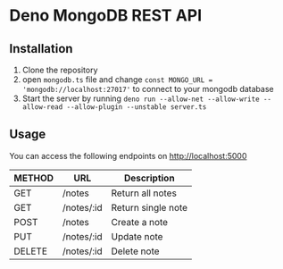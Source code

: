# Deno MongoDB REST API

## Installation

1. Clone the repository
2. open `mongodb.ts` file and change `const MONGO_URL = 'mongodb://localhost:27017'` to connect to your mongodb database
3. Start the server by running `deno run --allow-net --allow-write --allow-read --allow-plugin --unstable server.ts`

## Usage
You can access the following endpoints on [http://localhost:5000](http://localhost:5000)


| METHOD | URL        | Description        |
|--------|------------|--------------------|
| GET    | /notes     | Return all notes   |
| GET    | /notes/:id | Return single note |
| POST   | /notes     | Create a note      |
| PUT    | /notes/:id | Update note        |
| DELETE | /notes/:id | Delete note        |
